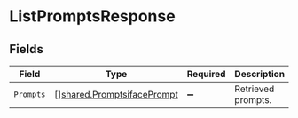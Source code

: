 # ListPromptsResponse


## Fields

| Field                                                                           | Type                                                                            | Required                                                                        | Description                                                                     |
| ------------------------------------------------------------------------------- | ------------------------------------------------------------------------------- | ------------------------------------------------------------------------------- | ------------------------------------------------------------------------------- |
| `Prompts`                                                                       | [][shared.PromptsifacePrompt](../../../pkg/models/shared/promptsifaceprompt.md) | :heavy_minus_sign:                                                              | Retrieved prompts.                                                              |